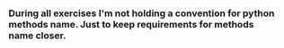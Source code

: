 ### During all exercises I'm not holding a convention for python methods name. Just to keep requirements for methods name closer.  
